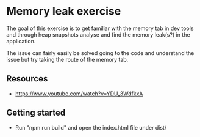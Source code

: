 # Memory leak exercise
The goal of this exercise is to get familiar with the memory tab in dev tools and through heap snapshots analyse and find the memory leak(s?) in the application.

The issue can fairly easily be solved going to the code and understand the issue but try taking the route of the memory tab.

## Resources
- https://www.youtube.com/watch?v=YDU_3WdfkxA

## Getting started
- Run "npm run build" and open the index.html file under dist/